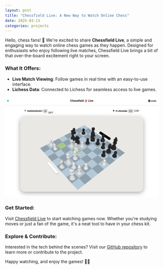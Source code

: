 ```yaml
---
layout: post
title: "Chessfield Live: A New Way to Watch Online Chess"
date: 2025-03-13
categories: projects
---
```


Hello, chess fans! 🚀 We're excited to share **Chessfield Live**, a simple and engaging way to watch online chess games as they happen. Designed for enthusiasts who enjoy following live matches, Chessfield Live brings a bit of that over-the-board excitement right to your screen.

### What It Offers:

- **Live Match Viewing**: Follow games in real time with an easy-to-use interface.
- **Lichess Data**: Connected to Lichess for seamless access to live games.

![Chessfield Live is Live](/assets/images/2025-03-13-introducing-chessfield-live.png)

### Get Started:

Visit [Chessfield Live](https://chessfield.live/) to start watching games now. Whether you're studying moves or just a fan of the game, it's a neat tool to have in your chess kit.

### Explore & Contribute:

Interested in the tech behind the scenes? Visit our [GitHub repository](https://github.com/unicolored/chessfield-live) to learn more or contribute to the project.

Happy watching, and enjoy the games! 🍿👑
